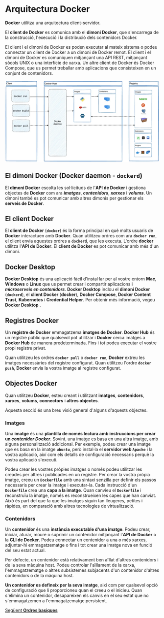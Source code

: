 # Arquitectura Docker

**Docker** utilitza una arquitectura client-servidor.

El **client de Docker** es comunica amb el **dimoni Docker**, que s'encarrega de la construcció, l'execució i la distribució dels contenidors Docker.

El client i el dimoni de Docker es poden executar al mateix sistema o podeu connectar un client de Docker a un dimoni de Docker remot. El client i el dimoni de Docker es comuniquen mitjançant una API REST, mitjançant sòcols UNIX o una interfície de xarxa. Un altre client de Docker és Docker Compose, que us permet treballar amb aplicacions que consisteixen en un conjunt de contenidors.

![Alt text](../images/image-003-cli-docker-reg.png)

## El dimoni Docker (**Docker daemon - ```dockerd```**)

El **dimoni Docker** escolta les sol·licituds de l'**API de Docker** i gestiona objectes de **Docker** com ara ***imatges***, ***contenidors***, ***xarxes*** i ***volums***. Un dimoni també es pot comunicar amb altres dimonis per gestionar els **serveis de Docker**.

## El client Docker

El **client de Docker** (**```docker```**) és la forma principal en què molts usuaris de **Docker** interactuen amb **Docker**. Quan utilitzeu ordres com ara **```docker run```**, el client envia aquestes ordres a **```dockerd```**, que les executa. L'ordre **docker** utilitza l'**API de Docker**. El **client de Docker** es pot comunicar amb més d'un dimoni.

## Docker Desktop

**Docker Desktop** és una aplicació fàcil d'instal·lar per al vostre entorn **Mac**, **Windows** o **Linux** que us permet crear i compartir aplicacions i ***microserveis en contenidors***. **Docker Desktop** inclou el **dimoni Docker** (**```dockerd```**), el **client Docker** (**docker**), **Docker Compose**, **Docker Content Trust**, **Kubernetes** i **Credential Helper**. Per obtenir més informació, vegeu **Docker Desktop** .

## Registres Docker

Un **registre de Docker** emmagatzema **imatges de Docker**. **Docker Hub** és un registre públic que qualsevol pot utilitzar i **Docker** cerca imatges a **Docker Hub** de manera predeterminada. Fins i tot podeu executar el vostre propi registre privat.

Quan utilitzeu les ordres **```docker pull```** o **```docker run```**, **Docker** extreu les imatges necessàries del registre configurat. Quan utilitzeu l'ordre **```docker push```**, **Docker** envia la vostra imatge al registre configurat.

## Objectes Docker

Quan utilitzeu **Docker**, esteu creant i utilitzant **imatges**, **contenidors**, **xarxes**, **volums**, **connectors** i **altres objectes**. 

Aquesta secció és una breu visió general d'alguns d'aquests objectes.

### Imatges

Una **imatge** és una **plantilla de només lectura amb instruccions per crear un *contenidor Docker***. Sovint, una imatge es basa en una altra imatge, amb alguna personalització addicional. Per exemple, podeu crear una imatge que es basa en la imatge **```ubuntu```**, però instal·la el **servidor web ```Apache```** i la vostra aplicació, així com els detalls de configuració necessaris perquè la vostra aplicació s'executi.

Podeu crear les vostres pròpies imatges o només podeu utilitzar les creades per altres i publicades en un registre. Per crear la vostra pròpia imatge, creeu un **```Dockerfile```** amb una sintaxi senzilla per definir els passos necessaris per crear la imatge i executar-la. Cada instrucció d'un **```Dockerfile```** crea una **capa a la imatge**. Quan canvieu el **```Dockerfile```** i reconstruïu la imatge, només es reconstrueixen les capes que han canviat. Això és part del que fa que les imatges siguin tan lleugeres, petites i ràpides, en comparació amb altres tecnologies de virtualització.

### Contenidors

Un **contenidor** és una **instància executable d'una imatge**. Podeu crear, iniciar, aturar, moure o suprimir un contenidor mitjançant l'**API de Docker** o la **CLI de Docker**. Podeu connectar un contenidor a una o més xarxes, adjuntar-hi emmagatzematge o fins i tot crear una imatge nova en funció del seu estat actual.

Per defecte, un contenidor està relativament ben aïllat d'altres contenidors i de la seva màquina host. Podeu controlar l'aïllament de la xarxa, l'emmagatzematge o altres subsistemes subjacents d'un contenidor d'altres contenidors o de la màquina host.

**Un contenidor es defineix per la seva imatge**, així com per qualsevol opció de configuració que li proporcioneu quan el creeu o el inicieu. Quan s'elimina un contenidor, desapareixen els canvis en el seu estat que no s'emmagatzemen a l'emmagatzematge persistent.

[Següent **Ordres basiques**](./teo-docker-03-ordres-basiques.md)